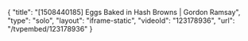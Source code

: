 {
    "title": "[1508440185] Eggs Baked in Hash Browns | Gordon Ramsay",
    "type": "solo",
    "layout": "iframe-static",
    "videoId": "123178936",
    "url": "\/tvpembed\/123178936"
}